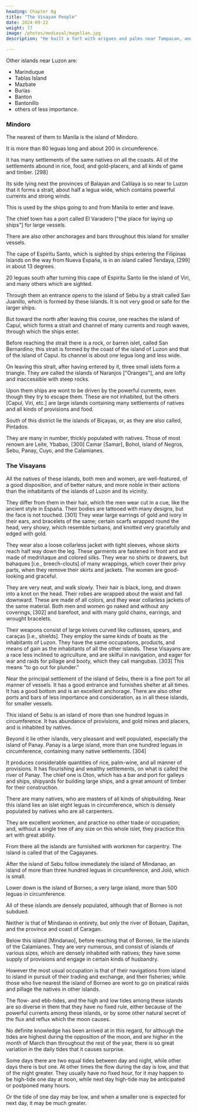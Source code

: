 ```yaml
---
heading: Chapter 8g
title: "The Visayan People"
date: 2024-09-22
weight: 77
image: /photos/medieval/magellan.jpg
description: "He built a fort with arigues and palms near Tampacan, and founded a Spanish settlement which he named Murcia"

---
```


<!-- Quite near this large island of Luzon, many other islands, large and small, are located; they are inhabited by the same natives as Luzon, who have gold placers, sowed fields, and their trading.  -->


Other islands near Luzon are:
- Marinduque
- Tablas Island
- Mazbate
- Burias
- Banton
- Bantonillo
- others of less importance. 


### Mindoro

The nearest of them to Manila is the island of Mindoro.

It is more than 80 leguas long and about 200 in circumference.

It has many settlements of the same natives on all the coasts. All of the settlements abound in rice, food, and gold-placers, and all kinds of game and timber. [298]

Its side lying next the provinces of Balayan and Calilaya is so near to Luzon that it forms a strait, about half a legua wide, which contains powerful currents and strong winds.

This is used by the ships going to and from Manila to enter and leave. 

<!-- The winds and currents there are very strong. -->

<!-- It is . In that part is the chief town of this island of Mindoro. It -->

The chief town has a port called El Varadero ["the place for laying up ships"] for large vessels. 

There are also other anchorages and bars throughout this island for smaller vessels. 


The cape of Espiritu Santo, which is sighted by ships entering the Filipinas Islands on the way from Nueva España, is in an island called Tendaya, [299] in about 13 degrees.

20 leguas south after turning this cape of Espiritu Santo lie the island of Viri, and many others which are sighted. 

Through them an entrance opens to the island of Sebu by a strait called San Juanillo, which is formed by these islands. It is not very good or safe for the larger ships.

But toward the north after leaving this course, one reaches the island of Capul, which forms a strait and channel of many currents and rough waves, through which the ships enter. 

Before reaching the strait there is a rock, or barren islet, called San Bernardino; this strait is formed by the coast of the island of Luzon and that of the island of Capul. Its channel is about one legua long and less wide.

On leaving this strait, after having entered by it, three small islets form a triangle. They are called the islands of Naranjos ["Oranges"], and are lofty and inaccessible with steep rocks. 

Upon them ships are wont to be driven by the powerful currents, even though they try to escape them. These are not inhabited, but the others [Capul, Viri, etc.] are large islands containing many settlements of natives and all kinds of provisions and food.

South of this district lie the islands of Biçayas, or, as they are also called, Pintados. 

They are many in number, thickly populated with natives. Those of most renown are Leite, Ybabao, [300] Camar [Samar], Bohol, island of Negros, Sebu, Panay, Cuyo, and the Calamianes. 


### The Visayans

All the natives of these islands, both men and women, are well-featured, of a good disposition, and of better nature, and more noble in their actions than the inhabitants of the islands of Luzon and its vicinity.

They differ from them in their hair, which the men wear cut in a cue, like the ancient style in España. Their bodies are tattooed with many designs, but the face is not touched. [301] They wear large earrings of gold and ivory in their ears, and bracelets of the same; certain scarfs wrapped round the head, very showy, which resemble turbans, and knotted very gracefully and edged with gold.

They wear also a loose collarless jacket with tight sleeves, whose skirts reach half way down the leg. These garments are fastened in front and are made of medriñaque and colored silks. They wear no shirts or drawers, but bahaques [i.e., breech-clouts] of many wrappings, which cover their privy parts, when they remove their skirts and jackets. The women are good-looking and graceful. 

They are very neat, and walk slowly. Their hair is black, long, and drawn into a knot on the head. Their robes are wrapped about the waist and fall downward. These are made of all colors, and they wear collarless jackets of the same material. Both men and women go naked and without any coverings, [302] and barefoot, and with many gold chains, earrings, and wrought bracelets.

Their weapons consist of large knives curved like cutlasses, spears, and caraças [i.e., shields]. They employ the same kinds of boats as the inhabitants of Luzon. They have the same occupations, products, and means of gain as the inhabitants of all the other islands. These Visayans are a race less inclined to agriculture, and are skilful in navigation, and eager for war and raids for pillage and booty, which they call mangubas. [303] This means "to go out for plunder."

Near the principal settlement of the island of Sebu, there is a fine port for all manner of vessels. It has a good entrance and furnishes shelter at all times. It has a good bottom and is an excellent anchorage. There are also other ports and bars of less importance and consideration, as in all these islands, for smaller vessels.

This island of Sebu is an island of more than one hundred leguas in circumference. It has abundance of provisions, and gold mines and placers, and is inhabited by natives.

Beyond it lie other islands, very pleasant and well populated, especially the island of Panay. Panay is a large island, more than one hundred leguas in circumference, containing many native settlements. [304] 

It produces considerable quantities of rice, palm-wine, and all manner of provisions. It has flourishing and wealthy settlements, on what is called the river of Panay. The chief one is Oton, which has a bar and port for galleys and ships, shipyards for building large ships, and a great amount of timber for their construction. 

There are many natives, who are masters of all kinds of shipbuilding. Near this island lies an islet eight leguas in circumference, which is densely populated by natives who are all carpenters.

They are excellent workmen, and practice no other trade or occupation; and, without a single tree of any size on this whole islet, they practice this art with great ability. 

From there all the islands are furnished with workmen for carpentry. The island is called that of the Cagayanes.

After the island of Sebu follow immediately the island of Mindanao, an island of more than three hundred leguas in circumference, and Joló, which is small.

Lower down is the island of Borneo, a very large island, more than 500 leguas in circumference. 

All of these islands are densely populated, although that of Borneo is not subdued. 

Neither is that of Mindanao in entirety, but only the river of Botuan, Dapitan, and the province and coast of Caragan.

Below this island [Mindanao], before reaching that of Borneo, lie the islands of the Calamianes. They are very numerous, and consist of islands of various sizes, which are densely inhabited with natives; they have some supply of provisions and engage in certain kinds of husbandry. 

However the most usual occupation is that of their navigations from island to island in pursuit of their trading and exchange, and their fisheries; while those who live nearest the island of Borneo are wont to go on piratical raids and pillage the natives in other islands.

The flow- and ebb-tides, and the high and low tides among these islands are so diverse in them that they have no fixed rule, either because of the powerful currents among these islands, or by some other natural secret of the flux and reflux which the moon causes.

No definite knowledge has been arrived at in this regard, for although the tides are highest during the opposition of the moon, and are higher in the month of March than throughout the rest of the year, there is so great variation in the daily tides that it causes surprise.

Some days there are two equal tides between day and night, while other days there is but one. At other times the flow during the day is low, and that of the night greater. They usually have no fixed hour, for it may happen to be high-tide one day at noon, while next day high-tide may be anticipated or postponed many hours.

Or the tide of one day may be low, and when a smaller one is expected for next day, it may be much greater.
